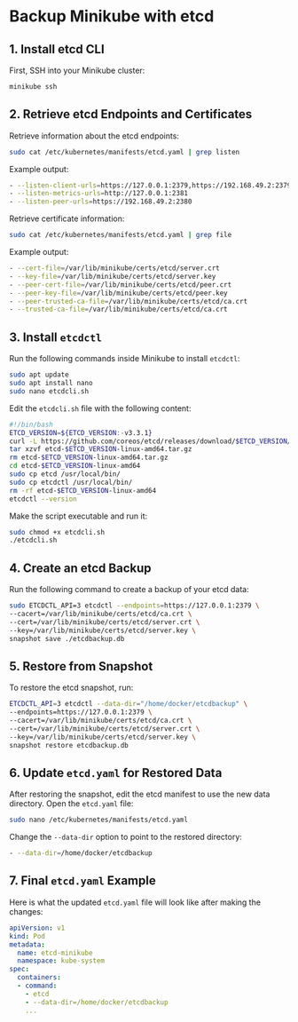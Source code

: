 # Backup Minikube with etcd

## 1. Install etcd CLI

First, SSH into your Minikube cluster:

```bash
minikube ssh
```

## 2. Retrieve etcd Endpoints and Certificates

Retrieve information about the etcd endpoints:

```bash
sudo cat /etc/kubernetes/manifests/etcd.yaml | grep listen
```

Example output:

```bash
- --listen-client-urls=https://127.0.0.1:2379,https://192.168.49.2:2379
- --listen-metrics-urls=http://127.0.0.1:2381
- --listen-peer-urls=https://192.168.49.2:2380
```

Retrieve certificate information:

```bash
sudo cat /etc/kubernetes/manifests/etcd.yaml | grep file
```

Example output:

```bash
- --cert-file=/var/lib/minikube/certs/etcd/server.crt
- --key-file=/var/lib/minikube/certs/etcd/server.key
- --peer-cert-file=/var/lib/minikube/certs/etcd/peer.crt
- --peer-key-file=/var/lib/minikube/certs/etcd/peer.key
- --peer-trusted-ca-file=/var/lib/minikube/certs/etcd/ca.crt
- --trusted-ca-file=/var/lib/minikube/certs/etcd/ca.crt
```

## 3. Install `etcdctl`

Run the following commands inside Minikube to install `etcdctl`:

```bash
sudo apt update
sudo apt install nano
sudo nano etcdcli.sh
```

Edit the `etcdcli.sh` file with the following content:

```bash
#!/bin/bash
ETCD_VERSION=${ETCD_VERSION:-v3.3.1}
curl -L https://github.com/coreos/etcd/releases/download/$ETCD_VERSION/etcd-$ETCD_VERSION-linux-amd64.tar.gz -o etcd-$ETCD_VERSION-linux-amd64.tar.gz
tar xzvf etcd-$ETCD_VERSION-linux-amd64.tar.gz
rm etcd-$ETCD_VERSION-linux-amd64.tar.gz
cd etcd-$ETCD_VERSION-linux-amd64
sudo cp etcd /usr/local/bin/
sudo cp etcdctl /usr/local/bin/
rm -rf etcd-$ETCD_VERSION-linux-amd64
etcdctl --version
```

Make the script executable and run it:

```bash
sudo chmod +x etcdcli.sh
./etcdcli.sh
```

## 4. Create an etcd Backup

Run the following command to create a backup of your etcd data:

```bash
sudo ETCDCTL_API=3 etcdctl --endpoints=https://127.0.0.1:2379 \
--cacert=/var/lib/minikube/certs/etcd/ca.crt \
--cert=/var/lib/minikube/certs/etcd/server.crt \
--key=/var/lib/minikube/certs/etcd/server.key \
snapshot save ./etcdbackup.db
```

## 5. Restore from Snapshot

To restore the etcd snapshot, run:

```bash
ETCDCTL_API=3 etcdctl --data-dir="/home/docker/etcdbackup" \
--endpoints=https://127.0.0.1:2379 \
--cacert=/var/lib/minikube/certs/etcd/ca.crt \
--cert=/var/lib/minikube/certs/etcd/server.crt \
--key=/var/lib/minikube/certs/etcd/server.key \
snapshot restore etcdbackup.db
```

## 6. Update `etcd.yaml` for Restored Data

After restoring the snapshot, edit the etcd manifest to use the new data directory. Open the `etcd.yaml` file:

```bash
sudo nano /etc/kubernetes/manifests/etcd.yaml
```

Change the `--data-dir` option to point to the restored directory:

```bash
- --data-dir=/home/docker/etcdbackup
```

## 7. Final `etcd.yaml` Example

Here is what the updated `etcd.yaml` file will look like after making the changes:

```yaml
apiVersion: v1
kind: Pod
metadata:
  name: etcd-minikube
  namespace: kube-system
spec:
  containers:
  - command:
    - etcd
    - --data-dir=/home/docker/etcdbackup
    ...
```
